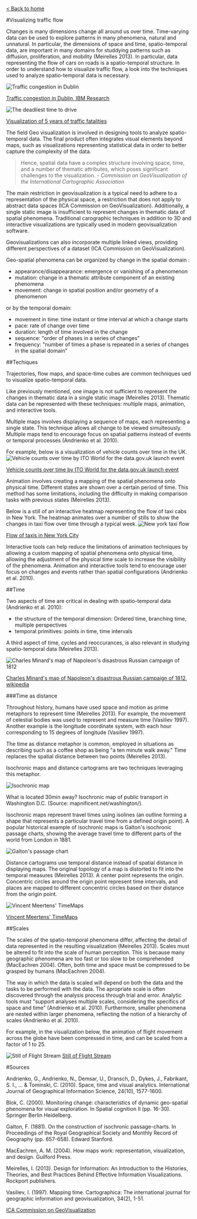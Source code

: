 [< Back to home](README.md)

#Visualizing traffic flow

Changes is many dimensions change all around us over time. Time-varying data can be used to explore patterns in many phenomena, natural and unnatural. In particular, the dimensions of space and time, spatio-temporal data, are important in many domains for studdying patterns such as diffusion, proliferation, and mobility (Meirelles 2013). In particular, data representing the flow of cars on roads is a spatio-temporal structure. In order to understand how to visualize traffic flow, a look into the techniques used to analyze spatio-temporal data is necessary. 

![Traffic congestion in Dublin](images/trafficDublin.png)

[Traffic congestion in Dublin, IBM Research](http://vtce.altervista.org/vis.html)

![The deadliest time to drive](images/trafficIncidentWeather.png)

[Visualization of 5 years of traffic fatalities](http://io9.com/5970486/visualizing-5-years-of-traffic-fatalities-what-is-the-deadliest-time-to-drive)

The field Geo visualization is involved in designing tools to analyze spatio-temporal data. The final product often integrates visual elements beyond maps, such as visualizations representing statistical data in order to better capture the complexity of the data.  

>Hence, spatial data have a complex structure involving space, time, and a number of thematic attributes, which poses significant challenges to the visualization. _\- Commission on GeoVisualization of the International Cartographic Association_

The main restriction in geovisualization is a typical need to adhere to a representation of the physical space, a restriction that does not apply to abstract data spaces (ICA Commission on GeoVisualization). Additionally, a single static image is insufficient to represent changes in thematic data of spatial phenomena. Traditional carographic techniques in addition to 3D and interactive visualizations are typically used in modern geovisualization software. 

Geovisualizations can also incorporate multiple linked views, providing different perspectives of a dataset (ICA Commission on GeoVisualization).

Geo-spatial phenomena can be organized by change in the spatial domain :
- appearance/disappearance: emergence or vanishing of a phenomenon
- mutation: change in a thematic attribute component of an existing phenomena
- movement: change in spatial position and/or geometry of a phenomenon

or by the temporal domain:
- movement in time: time instant or time interval at which a change starts
- pace: rate of change over time
- duration: length of time involved in the change
- sequence:  "order of phases in a series of changes"
- frequency: "number of times a phase is repeated in a series of changes in the spatial domain"

##Techiques

Trajectories, flow maps, and space-time cubes are common techniques ued to visualize spatio-temporal data. 

Like previously mentioned, one image is not sufficient to represent the changes in thematic data in a single static image (Meirelles 2013). Thematic data can be represented with these techniques: multiple maps, animation, and interactive tools.

Multiple maps involves displaying a sequence of maps, each representing a single state. This technique allows all change to be viewed simulteously. Multiple maps tend to encourage focus on spatial patterns instead of events or temporal processes (Andrienko et al. 2010). 

For example, below is a visualization of vehicle counts over time in the UK.
![Vehicle counts over time by ITO World for the data.gov.uk launch event](images/itotrafficcounts.png)

[Vehicle counts over time by ITO World for the data.gov.uk launch event](http://www.itoworld.com/static/data_gov_uk_launch.html)

Animation involves creating a mapping of the spatial phenomena onto physical time. Different states are shown over a certain period of time. This method has some limitations, including the difficulty in making comparison tasks with previous states (Meirelles 2013).

Below is a still of an interactive heatmap representing the flow of taxi cabs in New York. The heatmap animates over a number of stills to show the changes in taxi flow over time through a typical week.
![New york taxi flow](images/newyorkTaxis.png)

[Flow of taxis in New York City](http://www.nytimes.com/interactive/2010/04/02/nyregion/taxi-map.html?_r=0)

Interactive tools can help reduce the limitations of animation techniques by allowing a custom mapping of spatial phenomena onto physical time, allowing the adjustment of the physical time scale to increase the visibility of the phenomena. Animation and interactive tools tend to encourage user focus on changes and events rather than spatial configurations (Andrienko et al. 2010).

##Time

Two aspects of time are critical in dealing with spatio-temporal data (Andrienko et al. 2010): 

- the structure of the temporal dimension: Ordered time, branching time, multiple perspectives
- temporal primitives: points in time, time intervals

A third aspect of time, cycles and reoccurances, is also relevant in studying spatio-temporal data (Meirelles 2013).

![Charles Minard's map of Napoleon's disastrous Russian campaign of 1812](images/minardNapoleon.png)

[Charles Minard's map of Napoleon's disastrous Russian campaign of 1812, wikipedia](https://en.wikipedia.org/wiki/Charles_Joseph_Minard)

###Time as distance

Throughout history, humans have used space and motion as prime metaphors to represent time (Meirelles 2013). For example, the movement of celestial bodies was used to represent and measure time (Vasiliev 1997). Another example is the longitude coordinate system, with each hour corresponding to 15 degrees of longitude (Vasiliev 1997).

The time as distance metaphor is common, employed in situations as describing such as a coffee shop as being "a ten minute walk away." Time replaces the spatial distance between two points (Meirelles 2013). 

Isochronic maps and distance cartograms are two techniques leveraging this metaphor. 

![Isochronic map](images/isochronic.png)

What is located 30min away? Isochronic map of public transport in Washington D.C. (Source: mapnificent.net/washington/).

Isochronic maps represent travel times using isolines (an outline forming a shape that represents a particular travel time from a defined origin point). A popular historical example of isochronic maps is Galton's isochronic passage charts, showing the average travel time to different parts of the world from London in 1881.

![Galton's passage chart](images/galtonIsochronic.jpg)

Distance cartograms use temporal distance instead of spatial distance in displaying maps. The original topology of a map is distorted to fit into the temporal measures (Meirelles 2013). A center point represents the origin. Concentric circles around the origin point represent time intervals, and places are mapped to different concentric circles based on their distance from the origin point. 

![Vincent Meertens' TimeMaps](images/meertensTimemaps.jpg)

[Vincent Meertens' TimeMaps](http://www.vincentmeertens.com/timemaps/)

##Scales

The scales of the spatio-temporal phenomena differ, affecting the detail of data represented in the resulting visualization (Meirelles 2013). Scales must be altered to fit into the scale of human perception. This is because many geographic phenomena are too fast or too slow to be comprehended (MacEachren 2004). Often, both time and space must be compressed to be grasped by humans (MacEachren 2004). 

The way in which the data is scaled will depend on both the data and the tasks to be performed with the data. The apropriate scale is often discovered through the analysis process through trial and error. Analytic tools must "support analyses multiple scales, considering the specifics of space and time" (Andrienko et al. 2010). Furthermore, smaller phenomena are nested within larger phenomena, reflecting the notion of a hierarchy of scales (Andrienko et al. 2010).

For example, in the visualization below, the animation of flight movement across the globe have been compressed in time, and can be scaled from a factor of 1 to 25.

![Still of Flight Stream](images/flightstream.png)
[Still of Flight Stream](http://callumprentice.github.io/apps/flight_stream/index.html#)

#Sources

Andrienko, G., Andrienko, N., Demsar, U., Dransch, D., Dykes, J., Fabrikant, S. I., ... & Tominski, C. (2010). Space, time and visual analytics. International Journal of Geographical Information Science, 24(10), 1577-1600.

Blok, C. (2000). Monitoring change: characteristics of dynamic geo-spatial phenomena for visual exploration. In Spatial cognition II (pp. 16-30). Springer Berlin Heidelberg.

Galton, F. (1881). On the construction of isochronic passage-charts. In Proceedings of the Royal Geographical Society and Monthly Record of Geography (pp. 657-658). Edward Stanford.

MacEachren, A. M. (2004). How maps work: representation, visualization, and design. Guilford Press.

Meirelles, I. (2013). Design for Information: An Introduction to the Histories, Theories, and Best Practices Behind Effective Information Visualizations. Rockport publishers.

Vasiliev, I. (1997). Mapping time. Cartographica: The international journal for geographic information and geovisualization, 34(2), 1-51.

[ICA Commission on GeoVisualization](http://geoanalytics.net/ica/)